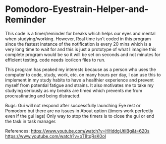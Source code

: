 # Pomodoro-Eyestrain-Helper-and-Reminder

This code is a timer/reminder for breaks which helps our eyes and mental when studying/working. 
However, Real time isn't coded in this program since the fastest instance of the notification is every 20 mins which is a very long time to wait for
and this is just a prototype of what I imagine this complete program would be so it will be set on seconds and not minutes for efficient testing.
code needs ico/icon files to run. 

This program has peaked my interests because as a person who uses the computer to code, study, work, etc. on many hours per day, I can use this to implement in my study habits
to have a healthier experience and prevent myself from potential fatigue and strains. It also motivates me to take my studying seriously as my breaks are timed which prevents
me from procrastinating and being distracted.

Bugs: Gui will not respond after successfully launching Eye rest or Pomodoro but there are no issues in About option (timers work perfectly even if the gui lags)
      Only way to stop the timers is to close the gui or end the task in task manager.

References: https://www.youtube.com/watch?v=HHddgUtliBg&t=620s
            https://www.youtube.com/watch?v=oT8tqRsK0oI